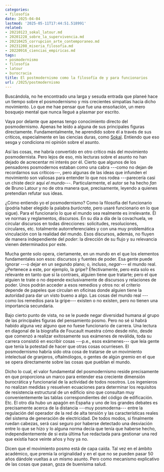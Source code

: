 ```yaml
---
categories:
- filosofía
date: 2025-04-04
lastmod: '2025-05-11T17:44:51.518991'
related:
- 20210123_sokal_latour.md
- 20201228_sobre_la_supervivencia.md
- 20210425_corrupcion_arte_contemporaneo.md
- 20231208_miseria_filosofia.md
- 20220916_ciencias_empiricas.md
tags:
- posmodernismo
- filosofía
- latour
- burocracia
title: El postmodernismo como la filosofía de y para funcionarios
url: /2025/postmodernismo
---
```


Buscándola, no he encontrado una larga y sesuda entrada que planeé hace un tiempo sobre el posmodernismo y mis crecientes simpatías hacia dicho movimiento. Lo que me hae pensar que fue una ensoñación, un mero bosquejo mental que nunca llegué a plasmar por escrito.

Vaya por delante que apenas tengo conocimiento directo del posmodernismo. Apenas he leído a alguna de sus principales figuras directamente. Fundamentalmente, he aprendido sobre él a través de sus críticos, especialmente en las ciencias duras, como [Sokal](/2021/reconciliacion-sokal-latour/). Entiendo que eso sesga y condiciona mi opinión sobre el asunto.

Así las cosas, me habría convertido en otro crítico más del movimiento posmodernista. Pero lejos de eso, mis lecturas sobre el asunto no han dejado de acrecentar mi interés por él. Cierto que algunos de los pensadores posmodernos estaban como una cabra ---como no dejan de recordarnos sus críticos---, pero algunas de las ideas que infunden el movimiento son valiosas para entender lo que nos rodea ---parecería casi un chiste decir aquí _el mundo_---. Particularmente, el autor se ha hecho _fan_ de Bruno Latour y no de otra manera que, precisamente, leyendo a quienes pretendían refutar sus ideas.

¿Cómo entiendo yo el posmodernismo? Como la filosofía del funcionario (podría haber elegido la palabra _burócrata_, pero usaré funcionario en lo que sigue). Para el funcionario lo que el mundo sea realmente es irrelevante. Él ve normas y reglamentos, discursos. En su día a día de la covachuela, ve circular discursos en todas direcciones: solicitudes, resoluciones, circulares, etc. totalmente autorreferenciales y con una muy problemática vinculación con la realidad del mundo. Esos discursos, además, no fluyen de manera independiente del _poder_: la dirección de su flujo y su relevancia vienen determinados por este.

Mucha gente solo opera, ciertamente, en un mundo en el que los elementos fundamentales son esos: discursos y fuentes de poder. Esa gente puede ignorar ---o dejar en un segundo plano; o, incluso, _negar_--- el mundo real. ¿Pertenece a este, por ejemplo, la gripe? Efectivamente, pero esta solo es relevante en tanto que si la contraes, alguien tiene que tratarte; pero el que alguien te trate o no depende exclusivamente de discursos y relaciones de poder. Unos podrán acceder a esos remedios y otros no: el criterio depende de papeles que circulan en oficinas donde alguien tiene la autoridad para dar un visto bueno a algo. Las cosas del mundo real ---como los remedios para la gripe--- existen o no existen, pero no tienen una importancia secundaria.

Bajo cierto punto de vista, no se le puede negar diversidad humana al grupo de las principales figuras del pensamiento posmo. Pero no sé si habrá habido alguna vez alguno que no fuese funcionario de carrera. Una lectura en diagonal de la biografía de Foucault muestra cómo desde niño, desde que comenzó a realizar exitosamente sus exámenes de reválida, toda su carrera consistió en escribir cosas ---p.e., esos exámenes--- que leía gente que tenía la potestad de hacer que otras cosas ocurriesen. El posmodernismo habría sido otra cosa de tratarse de un movimiento intelectual de granjeros, oftalmólogos, o gentes de algún gremio en el que se opera directamente sobre las cosas que pueblan el mundo.

Dicho lo cual, el valor fundamental del posmodernismo reside precisamente en que proporciona un marco para entender esa creciente dimensión burocrática y funcionarial de la actividad de todos nosotros. Los ingenieros no realizan medidas y resuelven ecuaciones para determinar los requisitos de resistencia estructural de un edificio sino que consultan muy convenientemente las tablas correspondientes del código de edificación. Etc. El otro día hubo un apagón en España y uno de los grandes debates es precisamente acerca de la distancia ---muy posmoderna--- entre la regulación del operador de la red de alta tensión y las características reales del sistema de generación de electricidad. De todos modos, si finalmente ruedan cabezas, será casi seguro por haberse detectado una desviación entre lo que se hizo y lo alguna norma decía que tenía que haberse hecho, independientemente de si esta última fue redactada para gestionar una red que existía hace veinte años y hoy ya no.

Dicen que el movimiento posmo está de capa caída. Tal vez en el ámbito académico, que premia la originalidad y en el que no se pueden pasar 50 años dándole vueltas a un  mismo asunto. Pero como mecanismo explicativo de las cosas que pasan, goza de buenísima salud.